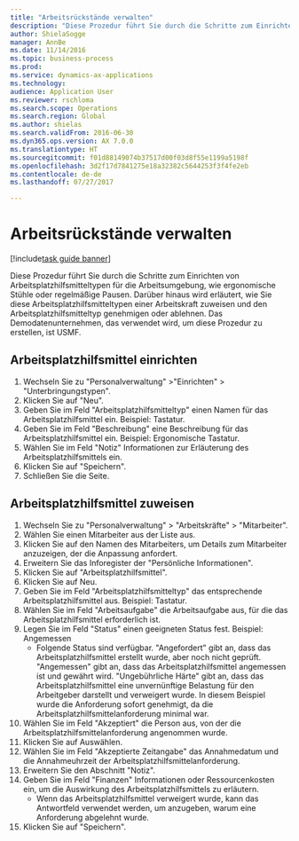 ```yaml
--- 
title: "Arbeitsrückstände verwalten"
description: "Diese Prozedur führt Sie durch die Schritte zum Einrichten von Arbeitsplatzhilfsmitteltypen für die Arbeitsumgebung, wie ergonomische Stühle oder regelmäßige Pausen."
author: ShielaSogge
manager: AnnBe
ms.date: 11/14/2016
ms.topic: business-process
ms.prod: 
ms.service: dynamics-ax-applications
ms.technology: 
audience: Application User
ms.reviewer: rschloma
ms.search.scope: Operations
ms.search.region: Global
ms.author: shielas
ms.search.validFrom: 2016-06-30
ms.dyn365.ops.version: AX 7.0.0
ms.translationtype: HT
ms.sourcegitcommit: f01d88149074b37517d00f03d8f55e1199a5198f
ms.openlocfilehash: 3d2f17d7841275e18a32382c5644253f3f4fe2eb
ms.contentlocale: de-de
ms.lasthandoff: 07/27/2017

---
```

# <a name="manage-worker-accommodations"></a>Arbeitsrückstände verwalten

[!include[task guide banner](../../../includes/task-guide-banner.md)]

Diese Prozedur führt Sie durch die Schritte zum Einrichten von Arbeitsplatzhilfsmitteltypen für die Arbeitsumgebung, wie ergonomische Stühle oder regelmäßige Pausen. Darüber hinaus wird erläutert, wie Sie diese Arbeitsplatzhilfsmitteltypen einer Arbeitskraft zuweisen und den Arbeitsplatzhilfsmitteltyp genehmigen oder ablehnen. Das Demodatenunternehmen, das verwendet wird, um diese Prozedur zu erstellen, ist USMF.


## <a name="setup-accommodations"></a>Arbeitsplatzhilfsmittel einrichten
1. Wechseln Sie zu "Personalverwaltung" >"Einrichten" > "Unterbringungstypen".
2. Klicken Sie auf "Neu".
3. Geben Sie im Feld "Arbeitsplatzhilfsmitteltyp" einen Namen für das Arbeitsplatzhilfsmittel ein. Beispiel: Tastatur.
4. Geben Sie im Feld "Beschreibung" eine Beschreibung für das Arbeitsplatzhilfsmittel ein. Beispiel: Ergonomische Tastatur.
5. Wählen Sie im Feld "Notiz" Informationen zur Erläuterung des Arbeitsplatzhilfsmittels ein.
6. Klicken Sie auf "Speichern".
7. Schließen Sie die Seite.

## <a name="assign-accommodations"></a>Arbeitsplatzhilfsmittel zuweisen
1. Wechseln Sie zu "Personalverwaltung" > "Arbeitskräfte" > "Mitarbeiter".
2. Wählen Sie einen Mitarbeiter aus der Liste aus.
3. Klicken Sie auf den Namen des Mitarbeiters, um Details zum Mitarbeiter anzuzeigen, der die Anpassung anfordert.
4. Erweitern Sie das Inforegister der "Persönliche Informationen".
5. Klicken Sie auf "Arbeitsplatzhilfsmittel".
6. Klicken Sie auf Neu.
7. Geben Sie im Feld "Arbeitsplatzhilfsmitteltyp" das entsprechende Arbeitsplatzhilfsmittel aus. Beispiel: Tastatur.
8. Wählen Sie im Feld "Arbeitsaufgabe" die Arbeitsaufgabe aus, für die das Arbeitsplatzhilfsmittel erforderlich ist.
9. Legen Sie im Feld "Status" einen geeigneten Status fest. Beispiel: Angemessen
    * Folgende Status sind verfügbar. "Angefordert" gibt an, dass das Arbeitsplatzhilfsmittel erstellt wurde, aber noch nicht geprüft. "Angemessen" gibt an, dass das Arbeitsplatzhilfsmittel angemessen ist und gewährt wird. "Ungebührliche Härte" gibt an, dass das Arbeitsplatzhilfsmittel eine unvernünftige Belastung für den Arbeitgeber darstellt und verweigert wurde. In diesem Beispiel wurde die Anforderung sofort genehmigt, da die Arbeitsplatzhilfsmittelanforderung minimal war.  
10. Wählen Sie im Feld "Akzeptiert" die Person aus, von der die Arbeitsplatzhilfsmittelanforderung angenommen wurde.
11. Klicken Sie auf Auswählen.
12. Wählen Sie im Feld "Akzeptierte Zeitangabe" das Annahmedatum und die Annahmeuhrzeit der Arbeitsplatzhilfsmittelanforderung.
13. Erweitern Sie den Abschnitt "Notiz".
14. Geben Sie im Feld "Finanzen" Informationen oder Ressourcenkosten ein, um die Auswirkung des Arbeitsplatzhilfsmittels zu erläutern.
    * Wenn das Arbeitsplatzhilfsmittel verweigert wurde, kann das Antwortfeld verwendet werden, um anzugeben, warum eine Anforderung abgelehnt wurde.  
15. Klicken Sie auf "Speichern".


